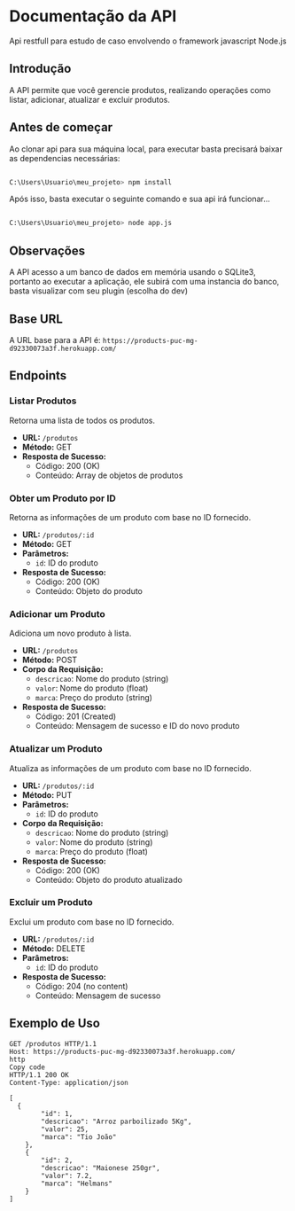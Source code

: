 # Documentação da API

Api restfull para estudo de caso envolvendo o framework javascript Node.js

## Introdução

A API permite que você gerencie produtos, realizando operações como listar, adicionar, atualizar e excluir produtos.

## Antes de começar
Ao clonar api para sua máquina local, para executar basta precisará baixar as dependencias necessárias: 

```bash

C:\Users\Usuario\meu_projeto> npm install

````

Após isso, basta executar o seguinte comando e sua api irá funcionar...

```bash

C:\Users\Usuario\meu_projeto> node app.js

```


## Observações

A API acesso a um banco de dados em memória usando o SQLite3, portanto ao executar a aplicação, ele subirá com uma instancia do banco, basta visualizar com seu plugin (escolha do dev)

## Base URL

A URL base para a API é: `https://products-puc-mg-d92330073a3f.herokuapp.com/`

## Endpoints

### Listar Produtos

Retorna uma lista de todos os produtos.

- **URL:** `/produtos`
- **Método:** GET
- **Resposta de Sucesso:**
  - Código: 200 (OK)
  - Conteúdo: Array de objetos de produtos

### Obter um Produto por ID

Retorna as informações de um produto com base no ID fornecido.

- **URL:** `/produtos/:id`
- **Método:** GET
- **Parâmetros:**
  - `id`: ID do produto
- **Resposta de Sucesso:**
  - Código: 200 (OK)
  - Conteúdo: Objeto do produto

### Adicionar um Produto

Adiciona um novo produto à lista.

- **URL:** `/produtos`
- **Método:** POST
- **Corpo da Requisição:**
  - `descricao`: Nome do produto (string)
  - `valor`: Nome do produto (float)
  - `marca`: Preço do produto (string)
- **Resposta de Sucesso:**
  - Código: 201 (Created)
  - Conteúdo: Mensagem de sucesso e ID do novo produto

### Atualizar um Produto

Atualiza as informações de um produto com base no ID fornecido.

- **URL:** `/produtos/:id`
- **Método:** PUT
- **Parâmetros:**
  - `id`: ID do produto
- **Corpo da Requisição:**
  - `descricao`: Nome do produto (string)
  - `valor`: Nome do produto (string)
  - `marca`: Preço do produto (float)
- **Resposta de Sucesso:**
  - Código: 200 (OK)
  - Conteúdo: Objeto do produto atualizado

### Excluir um Produto

Exclui um produto com base no ID fornecido.

- **URL:** `/produtos/:id`
- **Método:** DELETE
- **Parâmetros:**
  - `id`: ID do produto
- **Resposta de Sucesso:**
  - Código: 204 (no content)
  - Conteúdo: Mensagem de sucesso

## Exemplo de Uso

```http
GET /produtos HTTP/1.1
Host: https://products-puc-mg-d92330073a3f.herokuapp.com/
http
Copy code
HTTP/1.1 200 OK
Content-Type: application/json

[
  {
        "id": 1,
        "descricao": "Arroz parboilizado 5Kg",
        "valor": 25,
        "marca": "Tio João"
    },
    {
        "id": 2,
        "descricao": "Maionese 250gr",
        "valor": 7.2,
        "marca": "Helmans"
    }
]
